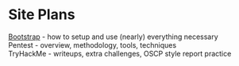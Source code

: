 # Site Plans
[Bootstrap](https://samghata.github.io/bootstrap/) - how to setup and use (nearly) everything necessary<br>
Pentest - overview, methodology, tools, techniques<br>
TryHackMe - writeups, extra challenges, OSCP style report practice<br>
